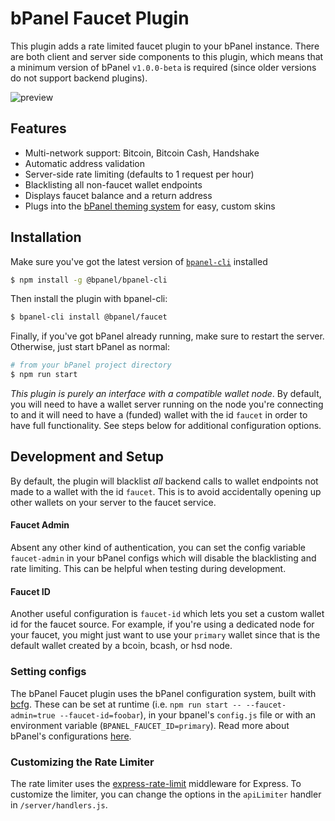 # bPanel Faucet Plugin
This plugin adds a rate limited faucet plugin to your bPanel instance. There are both client and server side components to this plugin, which means that a minimum version of bPanel `v1.0.0-beta` is required (since older versions do not support backend plugins).

![preview](https://raw.githubusercontent.com/bpanel-org/faucet/master/preview.gif "bPanel Faucet")

## Features
- Multi-network support: Bitcoin, Bitcoin Cash, Handshake
- Automatic address validation
- Server-side rate limiting (defaults to 1 request per hour)
- Blacklisting all non-faucet wallet endpoints
- Displays faucet balance and a return address
- Plugs into the [bPanel theming system](https://bpanel.org/docs/theming-started.html) for easy, custom skins

## Installation
Make sure you've got the latest version of [`bpanel-cli`](https://www.npmjs.com/package/@bpanel/bpanel-cli) installed

```bash
$ npm install -g @bpanel/bpanel-cli
```

Then install the plugin with bpanel-cli:

```bash
$ bpanel-cli install @bpanel/faucet
```

Finally, if you've got bPanel already running, make sure to restart the server. Otherwise, just start bPanel as normal:

```bash
# from your bPanel project directory
$ npm run start
```
*This plugin is purely an interface with a compatible wallet node*. By default, you will need
to have a wallet server running on the node you're connecting to and it will need to have
a (funded) wallet with the id `faucet` in order to have full functionality. See steps below
for additional configuration options.

## Development and Setup
By default, the plugin will blacklist _all_ backend calls to wallet endpoints not made to a wallet with
the id `faucet`. This is to avoid accidentally opening up other wallets on your server to the faucet service.

#### Faucet Admin
Absent any other kind of authentication, you can set the config variable `faucet-admin` in your bPanel configs
which will disable the blacklisting and rate limiting. This can be helpful when testing during development.

#### Faucet ID
Another useful configuration is `faucet-id` which lets you set a custom wallet id for the faucet source.
For example, if you're using a dedicated node for your faucet, you might just want to use your `primary`
wallet since that is the default wallet created by a bcoin, bcash, or hsd node.

### Setting configs
The bPanel Faucet plugin uses the bPanel configuration system, built with
[bcfg](https://github.com/bcoin-org/bcfg). These can be set at runtime (i.e. `npm run start -- --faucet-admin=true --faucet-id=foobar`), in your bpanel's `config.js` file or with an environment variable
(`BPANEL_FAUCET_ID=primary`). Read more about bPanel's configurations
[here](https://bpanel.org/docs/configuration.html).

### Customizing the Rate Limiter
The rate limiter uses the [express-rate-limit](https://www.npmjs.com/package/express-rate-limit) middleware
for Express. To customize the limiter, you can change the options in the `apiLimiter` handler in
`/server/handlers.js`.
